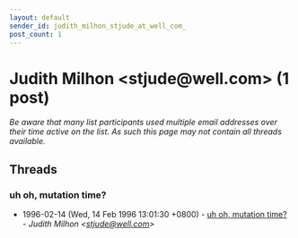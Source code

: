 ```yaml
---
layout: default
sender_id: judith_milhon_stjude_at_well_com_
post_count: 1
---
```


# Judith Milhon <stjude<span>@</span>well.com> (1 post)

_Be aware that many list participants used multiple email addresses over their time active on the list. As such this page may not contain all threads available._

## Threads

### uh oh, mutation time?
+ 1996-02-14 (Wed, 14 Feb 1996 13:01:30 +0800) - [uh oh, mutation time?](/archive/1996/02/de8a8a82e81b0c1a6ae80ef24cba50510aba4663e328da69d76da78fdc1e039b) - _Judith Milhon \<stjude@well.com\>_


